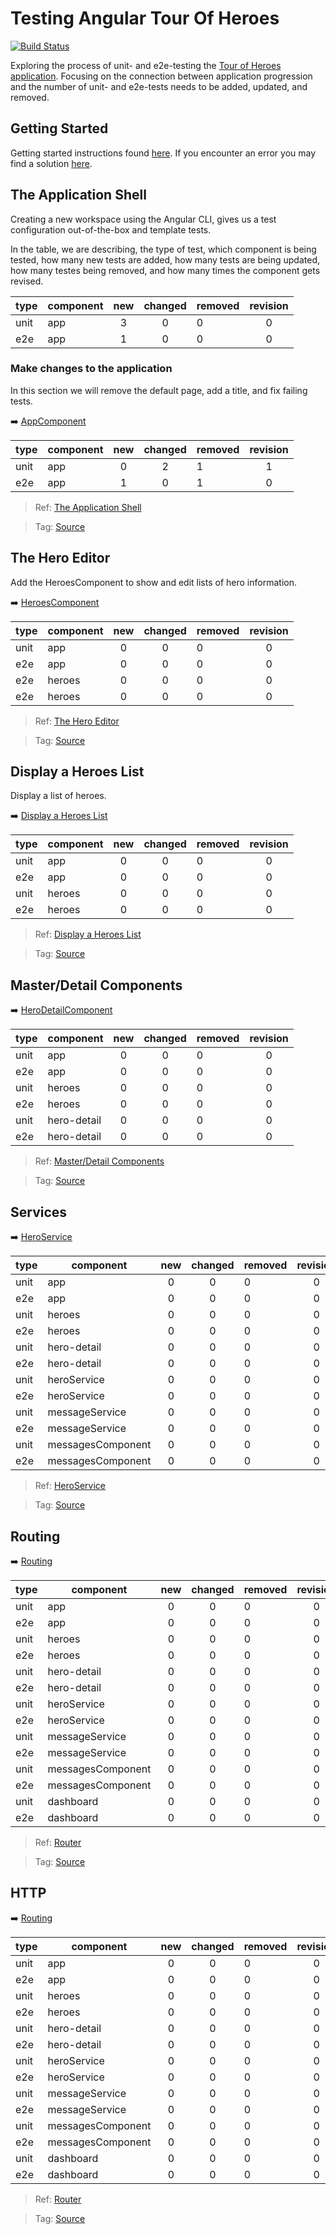 # Testing Angular Tour Of Heroes
[![Build Status](https://travis-ci.com/xgirma/Testing-Angular-Tour-Of-Heroes.svg?branch=master)](https://travis-ci.com/xgirma/Testing-Angular-Tour-Of-Heroes)

Exploring the process of unit- and e2e-testing the [Tour of Heroes application](https://angular.io/tutorial). 
Focusing on the connection between application progression and the number of unit- and 
e2e-tests needs to be added, updated, and removed.
    
## Getting Started
Getting started instructions found [here](https://github.com/xgirma/Testing-Angular-Tour-Of-Heroes/blob/master/doc/getting.started.md). 
If you encounter an error you may find a solution [here](https://github.com/xgirma/Testing-Angular-Tour-Of-Heroes/blob/master/doc/common.errores.md).

## The Application Shell
Creating a new workspace using the Angular CLI, gives us a test configuration out-of-the-box and template tests.

In the table, we are describing, the type of test, which component is being tested, how many new tests are added, how many tests are 
being updated, how many testes being removed, and how many times the component gets revised.
 

| type| component  | new  | changed   | removed   | revision |
|---|---|:---:|:---:|:---|:---:|
|unit | app  |  3 | 0  | 0  |  0 |
|e2e | app  |  1 | 0  | 0  |  0 |
    
### Make changes to the application
In this section we will remove the default page, add a title, and fix failing tests.

:arrow_right: [AppComponent](https://github.com/xgirma/Testing-Angular-Tour-Of-Heroes/blob/master/doc/01.make.changes.to.the.application.md)

| type| component  | new  | changed   | removed   | revision |
|---|---|:---:|:---:|:---|:---:|
|unit | app  |  0 | 2  | 1  |  1 |
|e2e | app  |  1 | 0  | 1  |  0 |
    
> Ref: [The Application Shell](https://angular.io/tutorial/toh-pt0#the-application-shell)

> Tag: [Source](https://github.com/xgirma/Testing-Angular-Tour-Of-Heroes/tree/v0.0.2)

## The Hero Editor
Add the HeroesComponent to show and edit lists of hero information. 

:arrow_right: [HeroesComponent](https://github.com/xgirma/Testing-Angular-Tour-Of-Heroes/blob/master/doc/02.the.hero.editor.md)

| type| component  | new  | changed   | removed   | revision |
|---|---|:---:|:---:|:---|:---:|
|unit | app  |  0 | 0  | 0  |  0 |
|e2e | app  |  0 | 0  | 0  |  0 |
|e2e | heroes  |  0 | 0  | 0  |  0 |
|e2e | heroes  |  0 | 0  | 0  |  0 |

> Ref: [The Hero Editor](https://angular.io/tutorial/toh-pt1)

> Tag: [Source](https://github.com/xgirma/Testing-Angular-Tour-Of-Heroes/tree/v0.0.4)

## Display a Heroes List
Display a list of heroes.

:arrow_right: [Display a Heroes List](https://github.com/xgirma/Testing-Angular-Tour-Of-Heroes/blob/master/doc/03.display.a.heroes.list.md)

| type| component  | new  | changed   | removed   | revision |
|---|---|:---:|:---:|:---|:---:|
|unit | app  |  0 | 0  | 0  |  0 |
|e2e | app  |  0 | 0  | 0  |  0 |
|unit | heroes  |  0 | 0  | 0  |  0 |
|e2e | heroes  |  0 | 0  | 0  |  0 |

> Ref: [Display a Heroes List](https://angular.io/tutorial/toh-pt2#display-a-heroes-list)

> Tag: [Source](https://github.com/xgirma/Testing-Angular-Tour-Of-Heroes/tree/v0.0.5)

## Master/Detail Components

:arrow_right: [HeroDetailComponent](https://github.com/xgirma/Testing-Angular-Tour-Of-Heroes/blob/master/doc/04.master-detail.components.md)

| type| component  | new  | changed   | removed   | revision |
|---|---|:---:|:---:|:---|:---:|
|unit | app  |  0 | 0  | 0  |  0 |
|e2e | app  |  0 | 0  | 0  |  0 |
|unit | heroes  |  0 | 0  | 0  |  0 |
|e2e | heroes  |  0 | 0  | 0  |  0 |
|unit | hero-detail  |  0 | 0  | 0  |  0 |
|e2e | hero-detail  |  0 | 0  | 0  |  0 |

> Ref: [Master/Detail Components](https://angular.io/tutorial/toh-pt3#masterdetail-components)

> Tag: [Source](https://github.com/xgirma/Testing-Angular-Tour-Of-Heroes/tree/v0.0.6)

## Services

:arrow_right: [HeroService](https://github.com/xgirma/Testing-Angular-Tour-Of-Heroes/blob/master/doc/05.services.md)

| type| component  | new  | changed   | removed   | revision |
|---|---|:---:|:---:|:---|:---:|
|unit | app  |  0 | 0  | 0  |  0 |
|e2e | app  |  0 | 0  | 0  |  0 |
|unit | heroes  |  0 | 0  | 0  |  0 |
|e2e | heroes  |  0 | 0  | 0  |  0 |
|unit | hero-detail  |  0 | 0  | 0  |  0 |
|e2e | hero-detail  |  0 | 0  | 0  |  0 |
|unit | heroService  |  0 | 0  | 0  |  0 |
|e2e | heroService  |  0 | 0  | 0  |  0 |
|unit | messageService  |  0 | 0  | 0  |  0 |
|e2e | messageService  |  0 | 0  | 0  |  0 |
|unit | messagesComponent  |  0 | 0  | 0  |  0 |
|e2e | messagesComponent  |  0 | 0  | 0  |  0 |

> Ref: [HeroService](https://angular.io/tutorial/toh-pt4#services)

> Tag: [Source](https://github.com/xgirma/Testing-Angular-Tour-Of-Heroes/tree/v0.0.7)

## Routing

:arrow_right: [Routing](https://github.com/xgirma/Testing-Angular-Tour-Of-Heroes/blob/master/doc/06.routing.md)

| type| component  | new  | changed   | removed   | revision |
|---|---|:---:|:---:|:---|:---:|
|unit | app  |  0 | 0  | 0  |  0 |
|e2e | app  |  0 | 0  | 0  |  0 |
|unit | heroes  |  0 | 0  | 0  |  0 |
|e2e | heroes  |  0 | 0  | 0  |  0 |
|unit | hero-detail  |  0 | 0  | 0  |  0 |
|e2e | hero-detail  |  0 | 0  | 0  |  0 |
|unit | heroService  |  0 | 0  | 0  |  0 |
|e2e | heroService  |  0 | 0  | 0  |  0 |
|unit | messageService  |  0 | 0  | 0  |  0 |
|e2e | messageService  |  0 | 0  | 0  |  0 |
|unit | messagesComponent  |  0 | 0  | 0  |  0 |
|e2e | messagesComponent  |  0 | 0  | 0  |  0 |
|unit | dashboard |  0 | 0  | 0  |  0 |
|e2e | dashboard  |  0 | 0  | 0  |  0 |

> Ref: [Router](https://angular.io/tutorial/toh-pt5#routing)

> Tag: [Source](https://github.com/xgirma/Testing-Angular-Tour-Of-Heroes/tree/v0.0.8)

## HTTP

:arrow_right: [Routing](https://github.com/xgirma/Testing-Angular-Tour-Of-Heroes/blob/master/doc/07.http.md)

| type| component  | new  | changed   | removed   | revision |
|---|---|:---:|:---:|:---|:---:|
|unit | app  |  0 | 0  | 0  |  0 |
|e2e | app  |  0 | 0  | 0  |  0 |
|unit | heroes  |  0 | 0  | 0  |  0 |
|e2e | heroes  |  0 | 0  | 0  |  0 |
|unit | hero-detail  |  0 | 0  | 0  |  0 |
|e2e | hero-detail  |  0 | 0  | 0  |  0 |
|unit | heroService  |  0 | 0  | 0  |  0 |
|e2e | heroService  |  0 | 0  | 0  |  0 |
|unit | messageService  |  0 | 0  | 0  |  0 |
|e2e | messageService  |  0 | 0  | 0  |  0 |
|unit | messagesComponent  |  0 | 0  | 0  |  0 |
|e2e | messagesComponent  |  0 | 0  | 0  |  0 |
|unit | dashboard |  0 | 0  | 0  |  0 |
|e2e | dashboard  |  0 | 0  | 0  |  0 |

> Ref: [Router](https://angular.io/tutorial/toh-pt6#http)

> Tag: [Source]()
